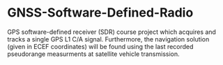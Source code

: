 # GNSS-Software-Defined-Radio
GPS software-defined receiver (SDR) course project which acquires and tracks a single GPS L1 C/A signal. Furthermore, the navigation solution (given in ECEF coordinates) will be found using the last recorded pseudorange measurments at satellite vehicle transmission.
